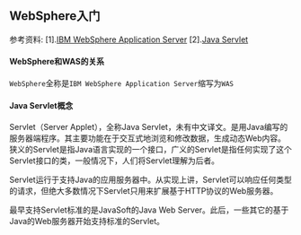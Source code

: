 ## WebSphere入门
参考资料: 
[1].[IBM WebSphere Application Server](https://zh.wikipedia.org/wiki/IBM_WebSphere_Application_Server)
[2].[Java Servlet](https://zh.wikipedia.org/wiki/Java_Servlet)

#### WebSphere和WAS的关系

`WebSphere`全称是`IBM WebSphere Application Server`缩写为`WAS`

#### Java Servlet概念

Servlet（Server Applet），全称Java Servlet，未有中文译文。是用Java编写的服务器端程序。其主要功能在于交互式地浏览和修改数据，生成动态Web内容。狭义的Servlet是指Java语言实现的一个接口，广义的Servlet是指任何实现了这个Servlet接口的类，一般情况下，人们将Servlet理解为后者。

Servlet运行于支持Java的应用服务器中。从实现上讲，Servlet可以响应任何类型的请求，但绝大多数情况下Servlet只用来扩展基于HTTP协议的Web服务器。

最早支持Servlet标准的是JavaSoft的Java Web Server。此后，一些其它的基于Java的Web服务器开始支持标准的Servlet。